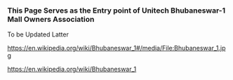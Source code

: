 ### This Page Serves as the Entry point of Unitech Bhubaneswar-1 Mall Owners Association

To be Updated Latter

https://en.wikipedia.org/wiki/Bhubaneswar_1#/media/File:Bhubaneswar_1.jpg

https://en.wikipedia.org/wiki/Bhubaneswar_1
